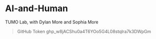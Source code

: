# AI-and-Human
TUMO Lab, with Dylan More and Sophia More
> GitHub Token
> 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
